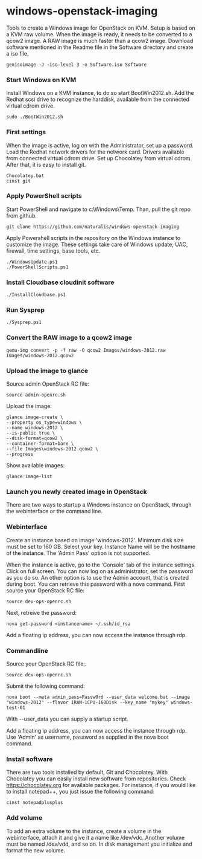 windows-openstack-imaging
=========================

Tools to create a Windows image for OpenStack on KVM. Setup is based on a KVM raw volume. When the image is ready, it needs to be converted to a qcow2 image. A RAW image is much faster than a qcow2 image. Download software mentioned in the Readme file in the Software directory and create a iso file.

    genisoimage -J -iso-level 3 -o Software.iso Software

###  Start Windows on KVM

Install Windows on a KVM instance, to do so start BootWin2012.sh. Add the Redhat scsi drive to recognize the harddisk, available from the connected virtual cdrom drive.

    sudo ./BootWin2012.sh

### First settings

When the image is active, log on with the Administrator, set up a password. Load the Redhat network drivers for the network card. Drivers available from connected virtual cdrom drive. Set up Chocolatey from virtual cdrom. After that, it is easy to install git.

    Chocolatey.bat
    cinst git

### Apply PowerShell scripts

Start PowerShell and navigate to c:\Windows\Temp. Than, pull the git repo from github.

    git clone https://github.com/naturalis/windows-openstack-imaging

Apply Powershell scripts in the repository on the Windows instance to customize the image. These settings take care of Windows update, UAC, firewall, time settings, base tools, etc.

    ./WindowsUpdate.ps1
    ./PowerShellScripts.ps1

### Install Cloudbase cloudinit software

    ./InstallCloudbase.ps1

### Run Sysprep

    ./Sysprep.ps1

### Convert the RAW image to a qcow2 image

    qemu-img convert -p -f raw -O qcow2 Images/windows-2012.raw Images/windows-2012.qcow2

### Upload the image to glance

Source admin OpenStack RC file:

    source admin-openrc.sh

Upload the image:

    glance image-create \
    --property os_type=windows \
    --name windows-2012 \
    --is-public true \
    --disk-format=qcow2 \
    --container-format=bare \
    --file Images\windows-2012.qcow2 \
    --progress

Show available images:

    glance image-list

### Launch you newly created image in OpenStack

There are two ways to startup a Windows instance on OpenStack, through the webinterface or the command line.

### Webinterface

Create an instance based on image 'windows-2012'. Minimum disk size must be set to 160 GB. Select your key. Instance Name will be the hostname of the instance. The 'Admin Pass' option is not supported.

When the instance is active, go to the 'Console' tab of the instance settings. Click on full screen. You can now log on as administrator, set the password as you do so.
An other option is to use the Admin account, that is created during boot. You can retrieve this password with a nova command. First source your OpenStack RC file:

    source dev-ops-openrc.sh

Next, retreive the password:

    nova get-password <instancename> ~/.ssh/id_rsa

Add a floating ip address, you can now access the instance through rdp.

### Commandline

Source your OpenStack RC file:.

    source dev-ops-openrc.sh

Submit the following command:

    nova boot --meta admin_pass=Passw0rd --user_data welcome.bat --image "windows-2012" --flavor 1RAM-1CPU-160Disk --key_name "mykey" windows-test-01

With --user_data you can supply a startup script.

Add a floating ip address, you can now access the instance through rdp. Use 'Admin' as username, password as supplied in the nova boot command.


### Install software

There are two tools installed by default, Git and Chocolatey. With Chocolatey you can easily install new software from repositories. Check https://chocolatey.org for available packages. For instance, if you would like to install notepad++, you just issue the following command:

    cinst notepadplusplus

### Add volume

To add an extra volume to the instance, create a volume in the webinterface, attach it and give it a name like /dev/vdc. Another volume must be named /dev/vdd, and so on. In disk management you initialize and format the new volume.
